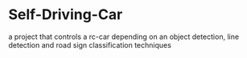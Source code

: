# Self-Driving-Car
a project that controls a rc-car depending on an object detection, line detection and road sign classification techniques

